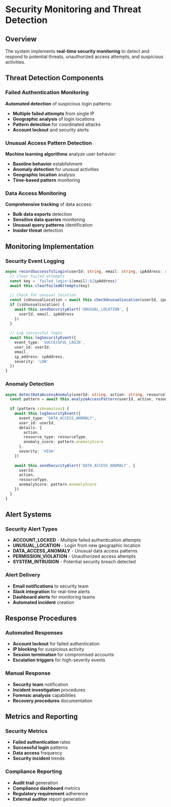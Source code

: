 # Security Monitoring and Threat Detection

## Overview

The system implements **real-time security monitoring** to detect and respond to potential threats, unauthorized access attempts, and suspicious activities.

## Threat Detection Components

### Failed Authentication Monitoring
**Automated detection** of suspicious login patterns:
- **Multiple failed attempts** from single IP
- **Geographic analysis** of login locations
- **Pattern detection** for coordinated attacks
- **Account lockout** and security alerts

### Unusual Access Pattern Detection
**Machine learning algorithms** analyze user behavior:
- **Baseline behavior** establishment
- **Anomaly detection** for unusual activities
- **Geographic location** analysis
- **Time-based pattern** monitoring

### Data Access Monitoring
**Comprehensive tracking** of data access:
- **Bulk data exports** detection
- **Sensitive data queries** monitoring
- **Unusual query patterns** identification
- **Insider threat** detection

## Monitoring Implementation

### Security Event Logging
```typescript
async recordSuccessfulLogin(userId: string, email: string, ipAddress: string) {
  // Clear failed attempts
  const key = `failed_login:${email}:${ipAddress}`
  await this.clearFailedAttempts(key)
  
  // Check for unusual location
  const isUnusualLocation = await this.checkUnusualLocation(userId, ipAddress)
  if (isUnusualLocation) {
    await this.sendSecurityAlert('UNUSUAL_LOCATION', { 
      userId, email, ipAddress 
    })
  }
  
  // Log successful login
  await this.logSecurityEvent({
    event_type: 'SUCCESSFUL_LOGIN',
    user_id: userId,
    email,
    ip_address: ipAddress,
    severity: 'LOW'
  })
}
```

### Anomaly Detection
```typescript
async detectDataAccessAnomaly(userId: string, action: string, resourceType: string) {
  const pattern = await this.analyzeAccessPattern(userId, action, resourceType)
  
  if (pattern.isAnomalous) {
    await this.logSecurityEvent({
      event_type: 'DATA_ACCESS_ANOMALY',
      user_id: userId,
      details: {
        action,
        resource_type: resourceType,
        anomaly_score: pattern.anomalyScore
      },
      severity: 'HIGH'
    })
    
    await this.sendSecurityAlert('DATA_ACCESS_ANOMALY', {
      userId,
      action,
      resourceType,
      anomalyScore: pattern.anomalyScore
    })
  }
}
```

## Alert Systems

### Security Alert Types
- **ACCOUNT_LOCKED** - Multiple failed authentication attempts
- **UNUSUAL_LOCATION** - Login from new geographic location
- **DATA_ACCESS_ANOMALY** - Unusual data access patterns
- **PERMISSION_VIOLATION** - Unauthorized access attempts
- **SYSTEM_INTRUSION** - Potential security breach detected

### Alert Delivery
- **Email notifications** to security team
- **Slack integration** for real-time alerts
- **Dashboard alerts** for monitoring teams
- **Automated incident** creation

## Response Procedures

### Automated Responses
- **Account lockout** for failed authentication
- **IP blocking** for suspicious activity
- **Session termination** for compromised accounts
- **Escalation triggers** for high-severity events

### Manual Response
- **Security team** notification
- **Incident investigation** procedures
- **Forensic analysis** capabilities
- **Recovery procedures** documentation

## Metrics and Reporting

### Security Metrics
- **Failed authentication** rates
- **Successful login** patterns
- **Data access** frequency
- **Security incident** trends

### Compliance Reporting
- **Audit trail** generation
- **Compliance dashboard** metrics
- **Regulatory requirement** adherence
- **External auditor** report generation